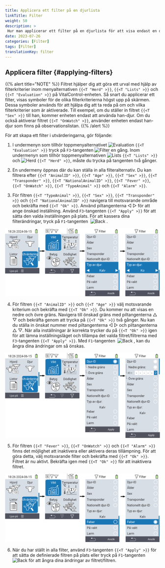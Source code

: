 ```yaml
---
title: Applicera ett filter på en djurlista
linkTitle: Filter
weight: 50
description: >
 Hur man applicerar ett filter på en djurlista för att visa endast en delmängd av djuren som finns på enheten.
date: 2023-07-26
categories: [Filter]
tags: [Filter]
translationKey: filter
---
```

## Applicera filter {#applying-filters}

{{% alert title="NOTE" %}}
Filtret hjälper dig att göra ett urval med hjälp av filterkriterier inom menyalternativen `{{<T "Herd" >}}`, `{{<T "Lists" >}}` och `{{<T "Evaluation" >}}` på VitalControl-enheten. Så snart du applicerar ett filter, visas symboler för de olika filterkriterierna högst upp på skärmen. Dessa symboler används för att hjälpa dig att ta reda på om och vilka filterkriterier som är aktiverade. Till exempel, om du ställer in filtret `{{<T "Sex" >}}` till han, kommer enheten endast att använda han-djur. Om du också aktiverar filtret `{{<T "OnWatch" >}}`, använder enheten endast han-djur som finns på observationslistan.
{{% /alert %}}

För att skapa ett filter i utvärderingarna, gör följande:

1. I undermenyn som tillhör toppmenyalternativet <img src="/icons/main/evaluation.svg" width="50" align="bottom" alt="Evaluation" /> `{{<T "Evaluation" >}}` tryck på `F3`-tangenten <img src="/icons/footer/filter.svg" width="25" align="bottom" alt="Filter" /> en gång. Inom undermenyn som tillhör toppmenyalternativen <img src="/icons/main/lists.svg" width="28" align="bottom" alt="Lists" /> `{{<T "Lists" >}}` och <img src="/icons/main/herd.svg" width="60" align="bottom" alt="Herd" /> `{{<T "Herd" >}}`, måste du trycka på tangenten två gånger.

2. En undermeny öppnas där du kan ställa in alla filteralternativ. Du kan filtrera efter `{{<T "AnimalID" >}}`, `{{<T "Age" >}}`, `{{<T "Sex" >}}`, `{{<T "Transponder" >}}`, `{{<T "NationalAnimalID" >}}`, `{{<T "Fever" >}}`, `{{<T "OnWatch" >}}`, `{{<T "TypeAnimal" >}}` och `{{<T "Alarm" >}}`.

3. För filtren `{{<T "TypeAnimal" >}}`, `{{<T "Sex" >}}`, `{{<T "Transponder" >}}` och `{{<T "NationalAnimalID" >}}` navigera till motsvarande område och bekräfta med `{{<T "Ok" >}}`. Använd piltangenterna ◁ ▷ för att ange önskad inställning. Använd `F3`-tangenten `{{<T "Apply" >}}` för att sätta den valda inställningen på plats. För att kassera dina filterändringar, tryck på `F1`-tangenten &nbsp;<img src="/icons/footer/exit.svg" width="25" align="bottom" alt="Back" />&nbsp;.

![VitalControl: menu Evaluation Create filter](images/filter.png "Create filter")

4. För filtren `{{<T "AnimalID" >}}` och `{{<T "Age" >}}` välj motsvarande kriterium och bekräfta med `{{<T "Ok" >}}`. Du kommer nu att visas en nedre och övre gräns. Navigera till önskad gräns med piltangenterna △ ▽ och bekräfta genom att trycka på `{{<T "Ok" >}}` två gånger. Nu kan du ställa in önskat nummer med piltangenterna ◁ ▷ och piltangenterna △ ▽. När alla inställningar är korrekta trycker du på `{{<T "Ok" >}}` igen för att lämna inställningsläget och tillämpa det valda filtret/filtrerna med `F3`-tangenten `{{<T "Apply" >}}`. Med `F1`-tangenten &nbsp;<img src="/icons/footer/exit.svg" width="25" align="bottom" alt="Back" />&nbsp;, kan du ångra dina ändringar om så önskas.

![VitalControl: menu Evaluation Create filter](images/filter2.png "Create filter")

5. För filtren `{{<T "Fever" >}}`, `{{<T "OnWatch" >}}` och `{{<T "Alarm" >}}` finns det möjlighet att inaktivera eller aktivera deras tillämpning. För att göra detta, välj motsvarande filter och bekräfta med `{{<T "Ok" >}}`. Filtret är nu aktivt. Bekräfta igen med `{{<T "Ok" >}}` för att inaktivera filtret.

![VitalControl: menu Evaluation Create filter](images/filter3.png "Create filter")

6. När du har ställt in alla filter, använd `F3`-tangenten `{{<T "Apply" >}}` för att sätta de definierade filtren på plats eller tryck på `F1`-tangenten <img src="/icons/footer/exit.svg" width="25" align="bottom" alt="Back" /> för att ångra dina ändringar av filtret/filtren.
